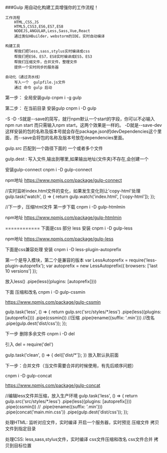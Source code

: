 ###Gulp
用自动化构建工具增强你的工作流程！

	工作流程
		HTML,CSS,JS
		HTML5,CSS3,ES6,ES7,ES8
		NODEJS,ANGULAR,Less,Sass,Vue,React
		通过类似HBuilder，webstorm的IDE，实时自动编译
		
	构建工具
		帮我们把less,sass,stylus实时编译成css
		帮我们把ES6，ES7，ES8实时编译成ES5，ES3
		帮我们压缩文件，合并文件，整理文件
		提供一个实时同步的服务器
		
	自动化（通过流水线）
		写入一个  gulpfile.js文件
		通过 命令 gulp 启动
		

第一步： 全局安装gulp
cnpm i -g gulp

第二步： 在当前目录 安装gulp
cnpm i -D gulp

-S -D
-S就是--save的简写，就行npm默认一个start的字段，你可以不必输入npm run start 而只需输入npm start，这两个效果是一样的。
-D就是--save-dev 这样安装的包的名称及版本号就会存在package.json的devDependencies这个里面，而--save会将包的名称及版本号放在dependencies里面。


gulp.src 匹配到一个路径下面的 一个或者多个文件

gulp.dest : 写入文件,输出到哪里,如果输出地址(文件夹)不存在,会创建一个


安装gulp-connect
cnpm i -D gulp-connect

npm地址
https://www.npmjs.com/package/gulp-connect

//实时监听index.html文件的变化，如果发生变化则让'copy-html'处理
gulp.task('watch', () => {
	return gulp.watch('index.html', ['copy-html']);
});


//下一步，压缩html文件
第一步下载 cnpm i -D gulp-htmlmin

npm地址
https://www.npmjs.com/package/gulp-htmlmin

============
下面是css 部分
less
安装
cnpm i -D gulp-less

npm地址
https://www.npmjs.com/package/gulp-less


下面是css兼容处理
安装
cnpm i -D less-plugin-autoprefix

第一个是导入模块，第二个是兼容的版本
var LessAutoprefix = require('less-plugin-autoprefix');
var autoprefix = new LessAutoprefix({ browsers: ['last 10 versions'] });

放入less()
 .pipe(less({plugins: [autoprefix]}))


下面 压缩和改名
cnpm i -D gulp-cssmin

https://www.npmjs.com/package/gulp-cssmin

gulp.task('less', () => {
	return gulp.src('src/styles/*.less')
		.pipe(less({plugins: [autoprefix]}))
		.pipe(cssmin())                       //压缩
        .pipe(rename({suffix: '.min'}))      //改名
		.pipe(gulp.dest('dist/css'));
});

下一步  删除多余文件
cnpm i -D del

引入
del  = require('del')

gulp.task('clean', () => {
	del(['dist/*']);
})
放入默认执前面

下一步：合并文件（当文件需要合并的时候使用，有先后顺序问题）

cnpm i -D gulp-concat

https://www.npmjs.com/package/gulp-concat

//编辑less文件并压缩，放入生产环境
gulp.task('less', () => {
	return gulp.src('src/styles/*.less')
		.pipe(less({plugins: [autoprefix]}))
		.pipe(cssmin())
//      .pipe(rename({suffix: '.min'}))
        .pipe(concat('main.min.css'))
		.pipe(gulp.dest('dist/css'));
});

处理HTML:
	监听对应文件，实时编译
	开启一个服务器，实时预览
	压缩文件
	拷贝文件到指定目录

处理CSS:
	less,sass,stylus文件，实时编译
	css文件压缩和改名
	css文件合并
	拷贝到目标位置
	